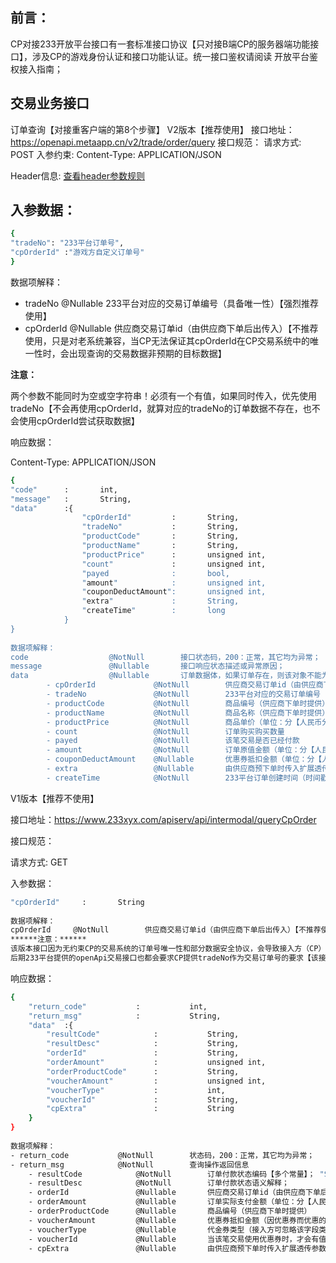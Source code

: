 ## 前言：

CP对接233开放平台接口有一套标准接口协议【只对接B端CP的服务器端功能接口】，涉及CP的游戏身份认证和接口功能认证。统一接口鉴权请阅读 开放平台鉴权接入指南；

## 交易业务接口

订单查询【对接重客户端的第8个步骤】 V2版本【推荐使用】 接口地址：https://openapi.metaapp.cn/v2/trade/order/query 接口规范： 请求方式: POST 入参约束: Content-Type: APPLICATION/JSON

Header信息: [查看header参数规则](https://dev.233leyuan.com/#/doc/25)

## 入参数据：

```Bash
{
"tradeNo": "233平台订单号",
"cpOrderId" :"游戏方自定义订单号"
}
```

数据项解释：

- tradeNo @Nullable 233平台对应的交易订单编号（具备唯一性）【强烈推荐使用】
- cpOrderId @Nullable 供应商交易订单id（由供应商下单后出传入）【不推荐使用，只是对老系统兼容，当CP无法保证其cpOrderId在CP交易系统中的唯一性时，会出现查询的交易数据非预期的目标数据】

**注意：**

两个参数不能同时为空或空字符串！必须有一个有值，如果同时传入，优先使用tradeNo【不会再使用cpOrderId，就算对应的tradeNo的订单数据不存在，也不会使用cpOrderId尝试获取数据】

响应数据：

Content-Type: APPLICATION/JSON

```Bash
{
"code"      :       int,
"message"   :       String,
"data"      :{
                "cpOrderId"         :       String,
                "tradeNo"           :       String,
                "productCode"       :       String,
                "productName"       :       String,
                "productPrice"      :       unsigned int,
                "count"             :       unsigned int,
                "payed              :       bool,
                "amount"            :       unsigned int,
                "couponDeductAmount":       unsigned int,
                "extra"             :       String,
                "createTime"        :       long
            }
}
 
数据项解释：
code                  @NotNull        接口状态码，200：正常，其它均为异常； 1016:标识订单数据不存在；
message               @Nullable       接口响应状态描述或异常原因；
data                  @Nullable       订单数据体，如果订单存在，则该对象不能为空；
        - cpOrderId             @NotNull        供应商交易订单id（由供应商下单后出传入）     
        - tradeNo               @NotNull        233平台对应的交易订单编号（具备唯一性）     
        - productCode           @NotNull        商品编号（供应商下单时提供）     
        - productName           @NotNull        商品名称（供应商下单时提供）     
        - productPrice          @NotNull        商品单价（单位：分【人民币分】）     
        - count                 @NotNull        订单购买购买数量     
        - payed                 @NotNull        该笔交易是否已经付款      
        - amount                @NotNull        订单原值金额（单位：分【人民币】）     
        - couponDeductAmount    @Nullable       优惠券抵扣金额（单位：分【人民币】），当该笔交易未使用优惠券时，该字段为空     
        - extra                 @Nullable       由供应商预下单时传入扩展透传参数，原封不动给到供应商系统，当CP交易系统下单未提供扩展字段时，该字段为空     
        - createTime            @NotNull        233平台订单创建时间（时间戳【毫秒】）时区：北京时区（东八区）
```

V1版本【推荐不使用】

接口地址：https://www.233xyx.com/apiserv/api/intermodal/queryCpOrder

接口规范：

请求方式: GET

入参数据：

```Bash
"cpOrderId"     :       String
 
数据项解释：
cpOrderId     @NotNull        供应商交易订单id（由供应商下单后出传入）【不推荐使用，只是对老系统兼容，当CP无法保证其cpOrderId在CP交易系统中的唯一性时，会出现查询的交易数据非预期的目标数据】
******注意：******
该版本接口因为无约束CP的交易系统的订单号唯一性和部分数据安全协议，会导致接入方（CP）查询判断交易数据不准确性和较大数据安全风险；故强烈推荐不使用该版本，应升级到V2版本保证数据安全和低风险性；
后期233平台提供的openApi交易接口也都会要求CP提供tradeNo作为交易订单号的要求【该接口并不能提供tradeNo给CP】；
```

响应数据：

```Bash
{
    "return_code"           :           int,
    "return_msg"            :           String,
    "data"  :{
        "resultCode"            :           String,
        "resultDesc"            :           String,
        "orderId"               :           String,
        "orderAmount"           :           unsigned int,
        "orderProductCode"      :           String,
        "voucherAmount"         :           unsigned int,
        "voucherType"           :           int,
        "voucherId"             :           String,
        "cpExtra"               :           String
    }
}
 
数据项解释： 
- return_code           @NotNull        状态码，200：正常，其它均为异常； 
- return_msg            @NotNull        查询操作返回信息     
    - resultCode            @NotNull        订单付款状态编码【多个常量】； "SUCCESS" 、"PAYING"、"FAIL"等等， SUCCESS 标识订单付款完成，其它状态标识订单未付完款；     
    - resultDesc            @NotNull        订单付款状态语义解释；     
    - orderId               @Nullable       供应商交易订单id（由供应商下单后出传入），当订单存在时，该字段@NotNull(不会为空)     
    - orderAmount           @Nullable       订单实际支付金额（单位：分【人民币】）;   当订单存在时，该字段@NotNull(不会为空)     
    - orderProductCode      @Nullable       商品编号（供应商下单时提供）              当订单存在时，该字段@NotNull(不会为空)     
    - voucherAmount         @Nullable       优惠券抵扣金额（因优惠券而优惠的金额）（单位：分【人民币】）;     当订单存在时，该字段@NotNull(不会为空)，当优惠券金额 &gt; 0时，标识该笔交易使用了优惠券优惠了的金额，为0时标识并未使用优惠券；     
    - voucherType           @Nullable       代金券类型（接入方可忽略该字段类型解释），当未使用优惠券时，会有默认值0；     
    - voucherId             @Nullable       当该笔交易使用优惠券时，才会有值，     
    - cpExtra               @Nullable       由供应商预下单时传入扩展透传参数，原封不动给到供应商系统，当CP交易系统下单未提供扩展字段时，该字段为空
```